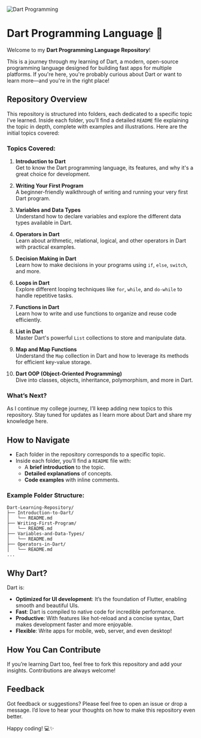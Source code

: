 ![Dart Programming](https://swansoftwaresolutions.com/wp-content/uploads/2020/02/08.20.20-What-is-Dart-and-how-is-it-used-1.jpg)

# Dart Programming Language 🌟

Welcome to my **Dart Programming Language Repository**! 

This is a journey through my learning of Dart, a modern, open-source programming language designed for building fast apps for multiple platforms. If you're here, you're probably curious about Dart or want to learn more—and you're in the right place!

## Repository Overview 

This repository is structured into folders, each dedicated to a specific topic I’ve learned. Inside each folder, you’ll find a detailed `README` file explaining the topic in depth, complete with examples and illustrations. Here are the initial topics covered:

### Topics Covered:

1. **Introduction to Dart**  
   Get to know the Dart programming language, its features, and why it's a great choice for development.

2. **Writing Your First Program**  
   A beginner-friendly walkthrough of writing and running your very first Dart program.

3. **Variables and Data Types**  
   Understand how to declare variables and explore the different data types available in Dart.

4. **Operators in Dart**  
   Learn about arithmetic, relational, logical, and other operators in Dart with practical examples.

5. **Decision Making in Dart**  
   Learn how to make decisions in your programs using `if`, `else`, `switch`, and more.

6. **Loops in Dart**  
   Explore different looping techniques like `for`, `while`, and `do-while` to handle repetitive tasks.

7. **Functions in Dart**  
   Learn how to write and use functions to organize and reuse code efficiently.

8. **List in Dart**  
   Master Dart's powerful `List` collections to store and manipulate data.

9. **Map and Map Functions**  
   Understand the `Map` collection in Dart and how to leverage its methods for efficient key-value storage.

10. **Dart OOP (Object-Oriented Programming)**  
    Dive into classes, objects, inheritance, polymorphism, and more in Dart.

### What’s Next? 

As I continue my college journey, I’ll keep adding new topics to this repository. Stay tuned for updates as I learn more about Dart and share my knowledge here.

## How to Navigate

- Each folder in the repository corresponds to a specific topic.
- Inside each folder, you’ll find a `README` file with:
  - A **brief introduction** to the topic.
  - **Detailed explanations** of concepts.
  - **Code examples** with inline comments.

### Example Folder Structure:
```
Dart-Learning-Repository/
├── Introduction-to-Dart/
│   └── README.md
├── Writing-First-Program/
│   └── README.md
├── Variables-and-Data-Types/
│   └── README.md
├── Operators-in-Dart/
│   └── README.md
...
```

## Why Dart? 

Dart is:
- **Optimized for UI development**: It’s the foundation of Flutter, enabling smooth and beautiful UIs.
- **Fast**: Dart is compiled to native code for incredible performance.
- **Productive**: With features like hot-reload and a concise syntax, Dart makes development faster and more enjoyable.
- **Flexible**: Write apps for mobile, web, server, and even desktop!

## How You Can Contribute 

If you’re learning Dart too, feel free to fork this repository and add your insights. Contributions are always welcome!

## Feedback

Got feedback or suggestions? Please feel free to open an issue or drop a message. I’d love to hear your thoughts on how to make this repository even better.

Happy coding! 💻✨
